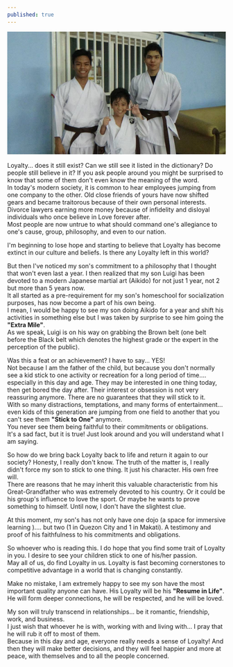 ```yaml
---
published: true
---
```

![Aikido](/images/Loyalty.jpg)

Loyalty... does it still exist? Can we still see it listed in the dictionary? Do people still believe in it? 
If you ask people around you might be surprised to know that some of them don't even know the meaning of the word.   
In today's modern society, it is common to hear employees jumping from one company to the other. 
Old close friends of yours have now shifted gears and became traitorous because of their own personal interests.   
Divorce lawyers earning more money because of infidelity and disloyal individuals who once believe in Love forever after.   
Most people are now untrue to what should command one's allegiance to one's cause, group, philosophy, and even to our nation.

I'm beginning to lose hope and starting to believe that Loyalty has become extinct in our culture and beliefs. Is there any Loyalty left in this world?

But then I've noticed my son's commitment to a philosophy that I thought that won't even last a year. I then realized that my son Luigi has been devoted to a modern Japanese martial art (Aikido) for not just 1 year, not 2 but more than 5 years now.   
It all started as a pre-requirement for my son's homeschool for socialization purposes, has now become a part of his own being.   
I mean, I would be happy to see my son doing Aikido for a year and shift his activities in something else but I was taken by surprise to see him going the **"Extra Mile"**.   
As we speak, Luigi is on his way on grabbing the Brown belt (one belt before the Black belt which denotes the highest grade or the expert in the perception of the public).

Was this a feat or an achievement? I have to say... YES!   
Not because I am the father of the child, but because you don't normally see a kid stick to one activity or recreation for a long period of time.... especially in this day and age. 
They may be interested in one thing today, then get bored the day after. Their interest or obsession is not very reassuring anymore. There are no guarantees that they will stick to it.   
With so many distractions, temptations, and many forms of entertainment... even kids of this generation are jumping from one field to another that you can't see them **"Stick to One"** anymore.   
You never see them being faithful to their commitments or obligations.   
It's a sad fact, but it is true! Just look around and you will understand what I am saying.

So how do we bring back Loyalty back to life and return it again to our society? Honesty, I really don't know. 
The truth of the matter is, I really didn't force my son to stick to one thing. It just his character. His own free will.   
There are reasons that he may inherit this valuable characteristic from his Great-Grandfather who was extremely devoted to his country. Or it could be his group's influence to love the sport. Or maybe he wants to prove something to himself. 
Until now, I don't have the slightest clue. 

At this moment, my son's has not only have one dojo (a space for immersive learning ).... 
but two (1 in Quezon City and 1 in Makati). 
A testimony and proof of his faithfulness to his commitments and obligations.

So whoever who is reading this. I do hope that you find some trait of Loyalty in you. I desire to see your children stick to one of his/her passion.  
May all of us, do find Loyalty in us.  Loyalty is fast becoming cornerstones to competitive advantage in a world that is changing constantly.  

Make no mistake, I am extremely happy to see my son have the most important quality anyone can have. 
His Loyalty will be his **"Resume in Life"**.   
He will form deeper connections, he will be respected, and he will be loved. 

My son will truly transcend in relationships... be it romantic, friendship, work, and business.  
I just wish that whoever he is with, working with and living with... I pray that he will rub it off to most of them.   
Because in this day and age, everyone really needs a sense of Loyalty! 
And then they will make better decisions, and they will feel happier and more at peace, with themselves and to all the people concerned. 
